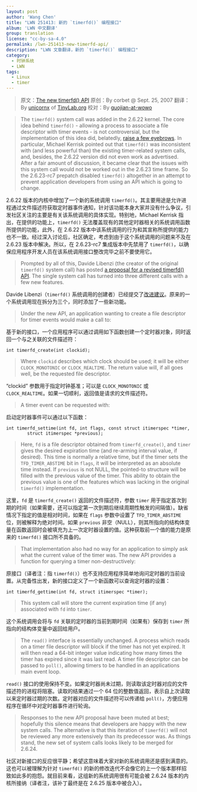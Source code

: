 ```yaml
---
layout: post
author: 'Wang Chen'
title: "LWN 251413: 新的 `timerfd()` 编程接口"
album: 'LWN 中文翻译'
group: translation
license: "cc-by-sa-4.0"
permalink: /lwn-251413-new-timerfd-api/
description: "LWN 文章翻译，新的 `timerfd()` 编程接口"
category:
  - 时钟系统
  - LWN
tags:
  - Linux
  - timer
---
```


> 原文：[The new timerfd() API](https://lwn.net/Articles/251413/)
> 原创：By corbet @ Sept. 25, 2007
> 翻译：By [unicornx](https://github.com/unicornx) of [TinyLab.org][1]
> 校对：By [guojian-at-wowo](https://github.com/guojian-at-wowo)

> The `timerfd()` system call was added in the 2.6.22 kernel. The core idea behind `timerfd()` - allowing a process to associate a file descriptor with timer events - is not controversial, but the implementation of this idea did, belatedly, [raise a few eyebrows](http://lwn.net/Articles/245533/). In particular, Michael Kerrisk pointed out that `timerfd()` was inconsistent with (and less powerful than) the existing timer-related system calls, and, besides, the 2.6.22 version did not even work as advertised. After a fair amount of discussion, it became clear that the issues with this system call would not be worked out in the 2.6.23 time frame. So the 2.6.23-rc7 prepatch disabled `timerfd()` altogether in an attempt to prevent application developers from using an API which is going to change.

2.6.22 版本的内核中增加了一个新的系统调用 `timerfd()`。其主要用途是允许进程通过文件描述符获取定时器事件通知，针对该功能本身大家并没有什么争议，引发社区关注的主要是有关该系统调用的具体实现。特别地，Michael Kerrisk 指出，在提供的功能上，`timerfd()` 无法覆盖现有的其他定时器相关的系统调用函数所提供的功能，此外，在 2.6.22 版本中该系统调用的行为和其宣称所提供的能力也不一致。经过深入讨论后，社区确定，考虑到由于这个系统调用的问题来不及在 2.6.23 版本中解决。所以，在 2.6.23-rc7 集成版本中先禁用了 `timerfd()`，以确保应用程序开发人员在该系统调用接口整改完毕之前不要使用它。

> Prompted by all of this, Davide Libenzi (the creator of the original `timerfd()` system call) has posted [a proposal for a revised timerfd() API](http://lwn.net/Articles/251227/). The single system call has turned into three different calls with a few new features.

Davide Libenzi（`timerfd()` 系统调用的创建者）已经提交了[改进建议](http://lwn.net/Articles/251227/)。原来的一个系统调用现在拆分为三个，同时添加了一些新功能。

> Under the new API, an application wanting to create a file descriptor for timer events would make a call to:

基于新的接口，一个应用程序可以通过调用如下函数创建一个定时器对象，同时返回一个与之关联的文件描述符：

    int timerfd_create(int clockid);

> Where `clockid` describes which clock should be used; it will be either `CLOCK_MONOTONIC` or `CLOCK_REALTIME`. The return value will, if all goes well, be the requested file descriptor.

“clockid” 参数用于指定时钟基准；可以是 `CLOCK_MONOTONIC` 或 `CLOCK_REALTIME`。如果一切顺利，返回值是请求的文件描述符。

> A timer event can be requested with:

启动定时器事件可以通过以下函数：

    int timerfd_settime(int fd, int flags, const struct itimerspec *timer,
			struct itimerspec *previous);

> Here, `fd` is a file descriptor obtained from `timerfd_create()`, and `timer` gives the desired expiration time (and re-arming interval value, if desired). This time is normally a relative time, but if the timer sets the `TFD_TIMER_ABSTIME` bit in `flags`, it will be interpreted as an absolute time instead. If `previous` is not NULL, the pointed-to structure will be filled with the previous value of the timer. This ability to obtain the previous value is one of the features which was lacking in the original `timerfd()` implementation.

这里，`fd` 是 `timerfd_create()` 返回的文件描述符，参数 `timer` 用于指定首次到期的时间（如果需要，还可以指定第一次到期后继续周期性触发的间隔值）。缺省情况下指定的值是相对时间，如果在 `flags` 参数中设置了 `TFD_TIMER_ABSTIME` 位，则被解释为绝对时间。如果 `previous` 非空（NULL），则其所指向的结构体变量在函数返回时会被填充为上一次定时器设置的值。这种获取前一个值的能力是原来的 `timerfd()` 接口所不具备的。

> That implementation also had no way for an application to simply ask what the current value of the timer was. The new API provides a function for querying a timer non-destructively:

原接口（译者注：指 `timerfd()`）也不支持应用程序简单地询问定时器的当前设置。从完备性出发，新的接口定义了一个新函数可以查询定时器的设置：

    int timerfd_gettime(int fd, struct itimerspec *timer);

> This system call will store the current expiration time (if any) associated with `fd` into `timer`.

这个系统调用会将与 `fd` 关联的定时器的当前到期时间（如果有）保存到 `timer` 所指向的结构体变量中返回给用户。

> The `read()` interface is essentially unchanged. A process which reads on a timer file descriptor will block if the timer has not yet expired. It will then read a 64-bit integer value indicating how many times the timer has expired since it was last read. A timer file descriptor can be passed to `poll()`, allowing timers to be handled in an applications main event loop.

`read()` 接口的使用保持不变。如果定时器尚未过期，则读取该定时器对应的文件描述符的进程将阻塞。读取的结果通过一个 64 位的整数值返回，表示自上次读取以来定时器过期的次数。定时器对应的文件描述符可以传递给 `poll()`，方便应用程序在循环中对定时器事件进行轮询。

> Responses to the new API proposal have been muted at best; hopefully this silence means that developers are happy with the new system calls. The alternative is that this iteration of `timerfd()` will not be reviewed any more extensively than its predecessor was. As things stand, the new set of system calls looks likely to be merged for 2.6.24.

社区对新接口的反应很平静；希望这意味着大家对新的系统调用还是感到满意的。这也可以被理解为针对 `timerfd()` 的新的修改迭代不会像它的上一个版本那样招致如此多的抱怨。就目前来看，这组新的系统调用很有可能会被 2.6.24 版本的内核所接纳（译者注，该补丁最终是在 2.6.25 版本中被合入）。

[1]: http://tinylab.org
